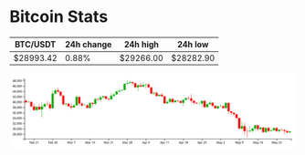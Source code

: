 # Bitcoin Stats

BTC/USDT|24h change|24h high|24h low|
|---|---|---|---|
|$28993.42|0.88%|$29266.00|$28282.90|

<img src="./chart.svg">
